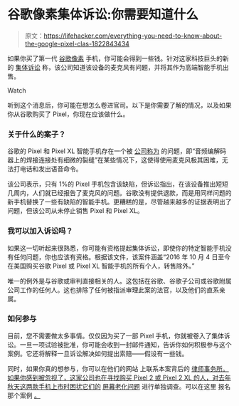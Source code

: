 # 谷歌像素集体诉讼:你需要知道什么

> 原文：<https://lifehacker.com/everything-you-need-to-know-about-the-google-pixel-clas-1822843434>

如果你买了第一代 [谷歌像素](https://lifehacker.com/10-useful-hidden-features-on-google-s-pixel-phone-1789809296) 手机，你可能会得到一些钱。针对这家科技巨头的新的 [集体诉讼](https://lifehacker.com/how-do-i-know-if-im-part-of-a-class-action-lawsuit-5866351) 称，该公司知道该设备的麦克风有问题，并将其作为高端智能手机出售。

Watch

听到这个消息后，你可能在想怎么卷进官司。以下是你需要了解的情况，以及如果你从谷歌购买了 Pixel，你现在应该做什么。

### 关于什么的案子？

谷歌的 Pixel 和 Pixel XL 智能手机存在一个被 [公司称为](https://support.google.com/pixelphone/forum/AAAAb4-OgUsIW_gxTpXX3s/?hl=by) 的问题，即“音频编解码器上的焊接连接处有细微的裂缝”在某些情况下，这使得使用麦克风极其困难，无法打电话和发出语音命令。

该公司表示，只有 1%的 Pixel 手机包含该缺陷，但诉讼指出，在该设备推出短短几周内，人们就已经报告了麦克风的问题。谷歌没有提供退款，而是用同样问题的新手机替换了一些有缺陷的智能手机。更糟糕的是，尽管越来越多的证据表明出了问题，但该公司从未停止销售 Pixel 和 Pixel XL。

### 我可以加入诉讼吗？

如果这一切听起来很熟悉，你可能有资格提起集体诉讼，即使你的特定智能手机没有任何问题，你也应该有资格。根据该文件，该案件涵盖“2016 年 10 月 4 日至今在美国购买谷歌 Pixel 或 Pixel XL 智能手机的所有个人，转售除外。”

唯一的例外是与谷歌或审判直接相关的人。这包括在谷歌、谷歌子公司或谷歌附属公司工作的任何人。这也排除了任何被指派审理此案的法官，以及他们的直系亲属。

### 如何参与

目前，您不需要做太多事情。仅仅因为买了一部 Pixel 手机，你就被卷入了集体诉讼。一旦一项试验被批准，你可能会收到一封邮件通知，告诉你如何积极参与这个案例。它还将解释一旦诉讼解决如何提出索赔——假设有一些钱。

同时，如果你真的想参与，你可以在他们的网站 上联系本案背后的 [律师事务所。如果你感到被忽视了，这家公司也在寻找购买 Pixel 2 或 Pixel 2 XL 的人，对去年秋天这两款手机上市时困扰它们的](https://www.girardgibbs.com/google-pixel-microphone-defect-lawsuit/) [屏幕老化问题](https://lifehacker.com/dont-buy-the-pixel-2-xl-until-google-sorts-out-its-disp-1819772290#_ga=2.180706159.971310653.1517761251-258269408.1513265580) 进行单独调查。可以在这里 报名那个案例 [。](https://www.girardgibbs.com/google-pixel-2-pixel-2-xl-lawsuit/)